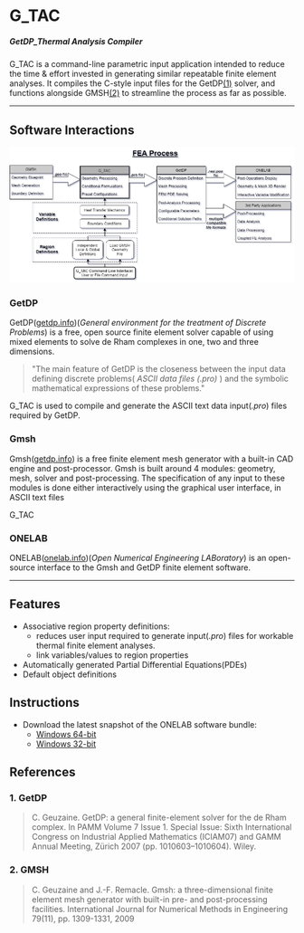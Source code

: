 # G_TAC
##### GetDP_Thermal Analysis Compiler

G_TAC is a command-line parametric input application intended to reduce the time & effort invested in generating similar repeatable finite element analyses.
It compiles the C-style input files for the GetDP[(1)](#1.-GetDP) solver, and functions alongside GMSH[(2)](#2.-GMSH) to streamline the process as far as possible.

---
## Software Interactions
![Process Flow](doc/images/G_TAC_ProcessFlow.png?raw=true)
### GetDP
GetDP([getdp.info](http://getdp.info))(*General environment for the treatment of Discrete Problems*) is a free, open source finite element solver capable of using mixed elements to solve de Rham complexes in one, two and three dimensions.
>"The main feature of GetDP is the closeness between the input data defining discrete problems( *ASCII data files (.pro)* ) and the symbolic mathematical expressions of these problems."

G_TAC is used to compile and generate the ASCII text data input(*.pro*) files required by GetDP.

### Gmsh
Gmsh([getdp.info](http://getdp.info)) is a free finite element mesh generator with a built-in CAD engine and post-processor. 
Gmsh is built around 4 modules: geometry, mesh, solver and post-processing. The specification of any input to these modules is done either interactively using the graphical user interface, in ASCII text files

G_TAC 

### ONELAB
ONELAB([onelab.info](http://onelab.info))(*Open Numerical Engineering LABoratory*) is an open-source interface to the Gmsh and GetDP finite element software.

---
## Features
- Associative region property definitions:
  - reduces user input required to generate input(*.pro*) files for workable thermal finite element analyses.
  - link variables/values to region properties
- Automatically generated Partial Differential Equations(PDEs)
- Default object definitions

## Instructions
- Download the latest snapshot of the ONELAB software bundle:
  - [Windows 64-bit](http://onelab.info/files/onelab-Windows64.zip)
  - [Windows 32-bit](http://onelab.info/files/onelab-Windows32.zip)



## References
### 1. GetDP
>  C. Geuzaine. GetDP: a general finite-element solver for the de Rham complex. In PAMM Volume 7 Issue 1. Special Issue: Sixth International Congress on Industrial Applied Mathematics (ICIAM07) and GAMM Annual Meeting, Zürich 2007 (pp. 1010603–1010604). Wiley.

### 2. GMSH
> C. Geuzaine and J.-F. Remacle. Gmsh: a three-dimensional finite element mesh generator with built-in pre- and post-processing facilities. International Journal for Numerical Methods in Engineering 79(11), pp. 1309-1331, 2009
